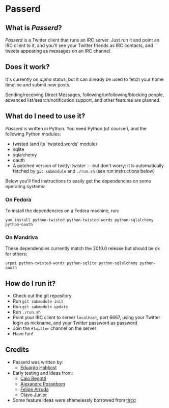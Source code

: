 Passerd
=======

What is _Passerd_?
------------------

_Passerd_ is a Twitter client that runs an IRC server. Just run it and point an
IRC client to it, and you'll see your Twitter friends as IRC contacts, and
tweets appearing as messages on an IRC channel.

Does it work?
-------------

It's currently on _alpha_ status, but it can already be used to fetch your home
timeline and submit new posts.

Sending/receiving Direct Messages, following/unfollowing/blocking people,
advanced list/search/notification support, and other features are planned.


What do I need to use it?
-------------------------

_Passerd_ is written in Python. You need Python (of course!), and the following
Python modules:

* twisted (and its 'twisted.words' module)
* sqlite
* sqlalchemy
* oauth
* A patched version of twitty-twister -- but don't worry: it is automatically fetched by `git submodule` and `./run.sh` (see run instructions below)


Below you'll find instructions to easily get the dependencies on some operating
systems:

### On Fedora

To install the dependencies on a Fedora machine, run:

	yum install python-twisted python-twisted-words python-sqlalchemy python-oauth


### On Mandriva

These dependencies currently match the 2010.0 release but should be ok for others:

	urpmi python-twisted-words python-sqlite python-sqlalchemy python-oauth


How do I run it?
----------------

* Check out the git repository
* Run `git submodule init`
* Run `git submodule update`
* Run `./run.sh`
* Point your IRC client to server `localhost`, port 6667, using your
  Twitter login as nickname, and your Twitter password as password
* Join the `#twitter` channel on the server
* Have fun!


Credits
-------

* Passerd was written by:
  * [Eduardo Habkost](http://twitter.com/ehabkost)
* Early testing and ideas from:
  * [Caio Begotti](http://twitter.com/caio1982)
  * [Alexandre Possebom](http://twitter.com/possebom)
  * [Felipe Arruda](http://twitter.com/felipemiguel)
  * [Olavo Junior](http://twitter.com/olavojunior)
* Some feature ideas were shamelessly borrowed from [tircd][tircd]


[tircd]: http://code.google.com/p/tircd/
